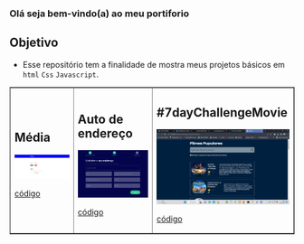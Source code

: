 ### Olá seja bem-vindo(a) ao meu portiforio 
  
## Objetivo 
- Esse repositório tem a finalidade de mostra meus projetos básicos em `html` `Css` `Javascript`. 

<table border = "1">
<tr>
<td> 
<h2>Média</h2>

<a href = "https://romulomax47.github.io/Portiforio-/media">
<img src = "./media/img/imgmedia.png" width = "250px">
 </a>

[código](https://github.com/romulomax47/Portiforio-/tree/main/media)
</td>


<td> 
<h2>Auto de endereço</h2>

<a href = "https://romulomax47.github.io/Portiforio-/Autocompleta-de-endere-o">
<img src = "./img/cep.png" width = "250px">
 </a>

 [código](https://github.com/romulomax47/Autocompleta-de-endere-o/tree/f2e18a9444de571ad88465030db8f9f6f955f437)
</td>

<td> 
<h2>#7dayChallengeMovie</h2>

<a href = "https://romulomax47.github.io/Portiforio-/7dayChallenge-Movie">
<img src = "./img/filme.png" width = "250px">
 </a>

 [código]('https://github.com/romulomax47/Portiforio-/tree/main/7dayChallenge-Movie')
</td>

</tr>
</table>

